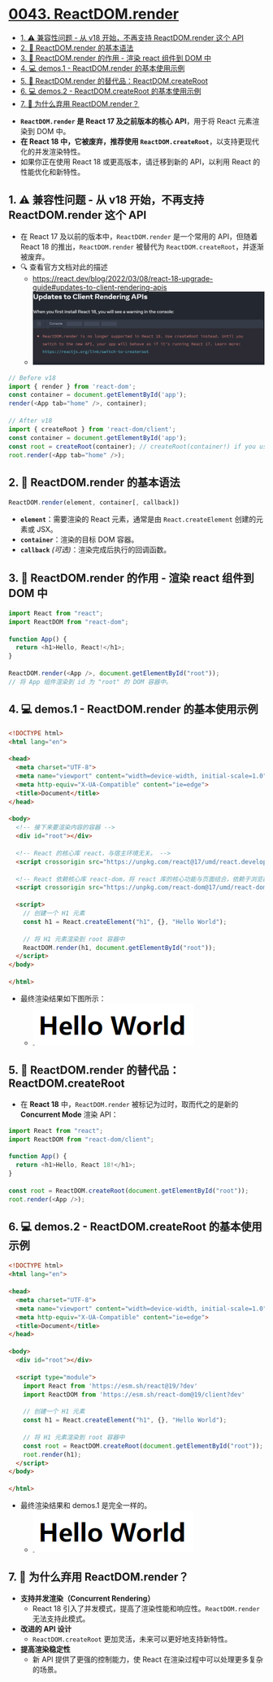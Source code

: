 # [0043. ReactDOM.render](https://github.com/Tdahuyou/TNotes.react/tree/main/0043.%20ReactDOM.render)

<!-- region:toc -->
- [1. ⚠️ 兼容性问题 - 从 v18 开始，不再支持 ReactDOM.render 这个 API](#1-️-兼容性问题---从-v18-开始不再支持-reactdomrender-这个-api)
- [2. 📒 ReactDOM.render 的基本语法](#2--reactdomrender-的基本语法)
- [3. 📒 ReactDOM.render 的作用 - 渲染 react 组件到 DOM 中](#3--reactdomrender-的作用---渲染-react-组件到-dom-中)
- [4. 💻 demos.1 - ReactDOM.render 的基本使用示例](#4--demos1---reactdomrender-的基本使用示例)
- [5. 📒 ReactDOM.render 的替代品：ReactDOM.createRoot](#5--reactdomrender-的替代品reactdomcreateroot)
- [6. 💻 demos.2 - ReactDOM.createRoot 的基本使用示例](#6--demos2---reactdomcreateroot-的基本使用示例)
- [7. 🤔 为什么弃用 ReactDOM.render？](#7--为什么弃用-reactdomrender)
<!-- endregion:toc -->
- **`ReactDOM.render` 是 React 17 及之前版本的核心 API**，用于将 React 元素渲染到 DOM 中。
- **在 React 18 中，它被废弃，推荐使用 `ReactDOM.createRoot`**，以支持更现代化的并发渲染特性。
- 如果你正在使用 React 18 或更高版本，请迁移到新的 API，以利用 React 的性能优化和新特性。

## 1. ⚠️ 兼容性问题 - 从 v18 开始，不再支持 ReactDOM.render 这个 API

- 在 React 17 及以前的版本中，`ReactDOM.render` 是一个常用的 API，但随着 React 18 的推出，`ReactDOM.render` 被替代为 `ReactDOM.createRoot`，并逐渐被废弃。
- 🔍 查看官方文档对此的描述
  - https://react.dev/blog/2022/03/08/react-18-upgrade-guide#updates-to-client-rendering-apis
  - ![](assets/2025-01-10-11-23-35.png)

```js
// Before v18
import { render } from 'react-dom';
const container = document.getElementById('app');
render(<App tab="home" />, container);

// After v18
import { createRoot } from 'react-dom/client';
const container = document.getElementById('app');
const root = createRoot(container); // createRoot(container!) if you use TypeScript
root.render(<App tab="home" />);
```

## 2. 📒 ReactDOM.render 的基本语法

```javascript
ReactDOM.render(element, container[, callback])
```

- **`element`**：需要渲染的 React 元素，通常是由 `React.createElement` 创建的元素或 JSX。
- **`container`**：渲染的目标 DOM 容器。
- **`callback`** *(可选)*：渲染完成后执行的回调函数。

## 3. 📒 ReactDOM.render 的作用 - 渲染 react 组件到 DOM 中

```javascript
import React from "react";
import ReactDOM from "react-dom";

function App() {
  return <h1>Hello, React!</h1>;
}

ReactDOM.render(<App />, document.getElementById("root"));
// 将 App 组件渲染到 id 为 "root" 的 DOM 容器中。
```

## 4. 💻 demos.1 - ReactDOM.render 的基本使用示例

```html
<!DOCTYPE html>
<html lang="en">

<head>
  <meta charset="UTF-8">
  <meta name="viewport" content="width=device-width, initial-scale=1.0">
  <meta http-equiv="X-UA-Compatible" content="ie=edge">
  <title>Document</title>
</head>

<body>
  <!-- 接下来要渲染内容的容器 -->
  <div id="root"></div>

  <!-- React 的核心库 react，与宿主环境无关。 -->
  <script crossorigin src="https://unpkg.com/react@17/umd/react.development.js"></script>

  <!-- React 依赖核心库 react-dom，将 react 库的核心功能与页面结合，依赖于浏览器环境。 -->
  <script crossorigin src="https://unpkg.com/react-dom@17/umd/react-dom.development.js"></script>

  <script>
    // 创建一个 H1 元素
    const h1 = React.createElement("h1", {}, "Hello World");

    // 将 H1 元素渲染到 root 容器中
    ReactDOM.render(h1, document.getElementById("root"));
  </script>
</body>

</html>
```

- 最终渲染结果如下图所示：
  - ![](assets/2025-01-10-13-16-25.png)

## 5. 📒 ReactDOM.render 的替代品：ReactDOM.createRoot

- 在 **React 18** 中，`ReactDOM.render` 被标记为过时，取而代之的是新的 **Concurrent Mode** 渲染 API：

```javascript
import React from "react";
import ReactDOM from "react-dom/client";

function App() {
  return <h1>Hello, React 18!</h1>;
}

const root = ReactDOM.createRoot(document.getElementById("root"));
root.render(<App />);
```

## 6. 💻 demos.2 - ReactDOM.createRoot 的基本使用示例

```html
<!DOCTYPE html>
<html lang="en">

<head>
  <meta charset="UTF-8">
  <meta name="viewport" content="width=device-width, initial-scale=1.0">
  <meta http-equiv="X-UA-Compatible" content="ie=edge">
  <title>Document</title>
</head>

<body>
  <div id="root"></div>

  <script type="module">
    import React from 'https://esm.sh/react@19/?dev'
    import ReactDOM from 'https://esm.sh/react-dom@19/client?dev'

    // 创建一个 H1 元素
    const h1 = React.createElement("h1", {}, "Hello World");

    // 将 H1 元素渲染到 root 容器中
    const root = ReactDOM.createRoot(document.getElementById("root"));
    root.render(h1);
  </script>
</body>

</html>
```

- 最终渲染结果和 demos.1 是完全一样的。
  - ![](assets/2025-01-10-13-16-25.png)

## 7. 🤔 为什么弃用 ReactDOM.render？

- **支持并发渲染（Concurrent Rendering）**
   - React 18 引入了并发模式，提高了渲染性能和响应性。`ReactDOM.render` 无法支持此模式。
- **改进的 API 设计**
   - `ReactDOM.createRoot` 更加灵活，未来可以更好地支持新特性。
- **提高渲染稳定性**
   - 新 API 提供了更强的控制能力，使 React 在渲染过程中可以处理更多复杂的场景。
